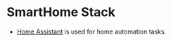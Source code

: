 # SmartHome Stack

- [Home Assistant](https://hub.docker.com/r/homeassistant/home-assistant) is used for home automation tasks.
